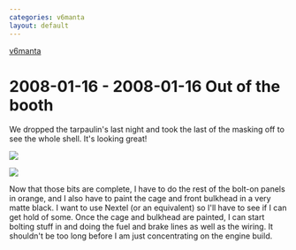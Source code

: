 ```yaml
---
categories: v6manta
layout: default
---
```


[v6manta](/v6manta)

# 2008-01-16 - 2008-01-16 Out of the booth
We dropped the tarpaulin's last night and took the last of the masking off to see the whole shell. It's looking great!

![](/img/v6manta/manta0108.jpg)

![](/img/v6manta/manta0109.jpg)

Now that those bits are complete, I have to do the rest of the bolt-on panels in orange, and I also have to paint the cage and front bulkhead in a very matte black. I want to use Nextel (or an equivalent) so I'll have to see if I can get hold of some. Once the cage and bulkhead are painted, I can start bolting stuff in and doing the fuel and brake lines as well as the wiring. It shouldn't be too long before I am just concentrating on the engine build.